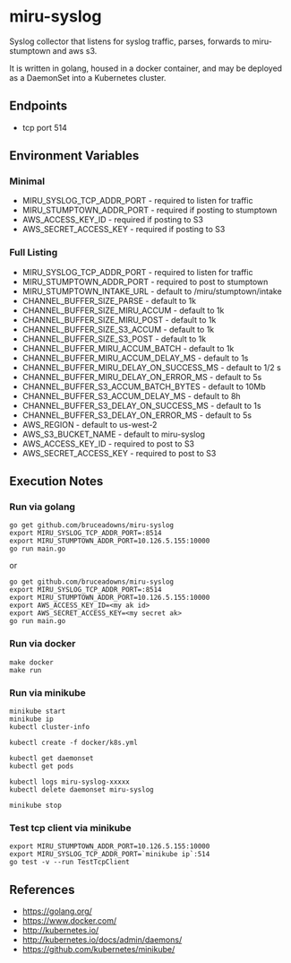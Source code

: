 # miru-syslog

Syslog collector that listens for syslog traffic, parses, forwards to miru-stumptown and aws s3.

It is written in golang, housed in a docker container, and may be deployed as a DaemonSet into a Kubernetes cluster.

## Endpoints

* tcp port 514

## Environment Variables

### Minimal

* MIRU_SYSLOG_TCP_ADDR_PORT - required to listen for traffic
* MIRU_STUMPTOWN_ADDR_PORT - required if posting to stumptown
* AWS_ACCESS_KEY_ID - required if posting to S3
* AWS_SECRET_ACCESS_KEY - required if posting to S3

### Full Listing

* MIRU_SYSLOG_TCP_ADDR_PORT - required to listen for traffic
* MIRU_STUMPTOWN_ADDR_PORT - required to post to stumptown
* MIRU_STUMPTOWN_INTAKE_URL - default to /miru/stumptown/intake
* CHANNEL_BUFFER_SIZE_PARSE - default to 1k
* CHANNEL_BUFFER_SIZE_MIRU_ACCUM - default to 1k
* CHANNEL_BUFFER_SIZE_MIRU_POST - default to 1k
* CHANNEL_BUFFER_SIZE_S3_ACCUM - default to 1k
* CHANNEL_BUFFER_SIZE_S3_POST - default to 1k
* CHANNEL_BUFFER_MIRU_ACCUM_BATCH - default to 1k
* CHANNEL_BUFFER_MIRU_ACCUM_DELAY_MS - default to 1s
* CHANNEL_BUFFER_MIRU_DELAY_ON_SUCCESS_MS - default to 1/2 s
* CHANNEL_BUFFER_MIRU_DELAY_ON_ERROR_MS - default to 5s
* CHANNEL_BUFFER_S3_ACCUM_BATCH_BYTES - default to 10Mb
* CHANNEL_BUFFER_S3_ACCUM_DELAY_MS - default to 8h
* CHANNEL_BUFFER_S3_DELAY_ON_SUCCESS_MS - default to 1s
* CHANNEL_BUFFER_S3_DELAY_ON_ERROR_MS - default to 5s
* AWS_REGION - default to us-west-2
* AWS_S3_BUCKET_NAME - default to miru-syslog
* AWS_ACCESS_KEY_ID - required to post to S3
* AWS_SECRET_ACCESS_KEY - required to post to S3

## Execution Notes

### Run via golang

```
go get github.com/bruceadowns/miru-syslog
export MIRU_SYSLOG_TCP_ADDR_PORT=:8514
export MIRU_STUMPTOWN_ADDR_PORT=10.126.5.155:10000
go run main.go
```

or

```
go get github.com/bruceadowns/miru-syslog
export MIRU_SYSLOG_TCP_ADDR_PORT=:8514
export MIRU_STUMPTOWN_ADDR_PORT=10.126.5.155:10000
export AWS_ACCESS_KEY_ID=<my ak id>
export AWS_SECRET_ACCESS_KEY=<my secret ak>
go run main.go
```

### Run via docker

```
make docker
make run
```

### Run via minikube

```
minikube start
minikube ip
kubectl cluster-info

kubectl create -f docker/k8s.yml

kubectl get daemonset
kubectl get pods

kubectl logs miru-syslog-xxxxx
kubectl delete daemonset miru-syslog

minikube stop
```

### Test tcp client via minikube

```
export MIRU_STUMPTOWN_ADDR_PORT=10.126.5.155:10000
export MIRU_SYSLOG_TCP_ADDR_PORT=`minikube ip`:514
go test -v --run TestTcpClient
```

## References

* https://golang.org/
* https://www.docker.com/
* http://kubernetes.io/
* http://kubernetes.io/docs/admin/daemons/
* https://github.com/kubernetes/minikube/
